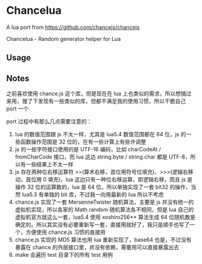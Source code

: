 # Chancelua

A lua port from https://github.com/chancejs/chancejs

Chancelua - Random generator helper for Lua

## Usage


## Notes

之前喜欢使用 chance.js 这个库，但是现在在 lua 上也类似的需求，所以想搞过来用，搜了下发现有一些类似的库，但都不满足我的使用习惯，所以干脆自己 port 一个

port 过程中有那么几点需要注意的：
1. lua 的数值范围跟 js 不太一样，尤其是 lua5.4 数值范围都在 64 位，js 的一些函数操作范围是 32 位的，在有一些计算上有些许调整
2. js 的一些字符接口使用的是 UTF-16 编码，比如 charCodeAt / fromCharCode 接口，而 lua 这边 string.byte / string.char 都是 UTF-8，所以有一些结果上不太一样
3. js 存在两种位右移运算符 >>(算术右移，首位用符号位填充)、>>>(逻辑右移动，首位用 0 填充)，lua 这边只有一种位右移运算，即逻辑右移，而且 js 是操作 32 位的运算数的，lua 是 64 位，所以单独实现了一套 bit32 的操作，当然 lua5.3 有单独的 bit 库，不过我一向用最新的 lua 所以不考虑
4. chance.js 实现了一套 MersenneTwister 随机算法，主要是 js 并没有统一的虚拟机实现，所以各家的 Math.random 随机算法各不相同，但是 lua 自己的虚拟机官方就这么一套，lua5.4 使用 xoshiro256** 算法生成 64 位随机数是确定的。所以其实没有必要重新写一套，直接用就好了，我只是顺手也写了一个，方便使用 chance.js 习惯的直接用
5. chance.js 实现的 MD5 算法也用 lua 重新实现了，base64 也是，不过没有暴露在 chance 的外层接口里，并没有依赖，需要用可以直接暴露出去
6. make 会遍历 test 目录下的所有 test 用例
